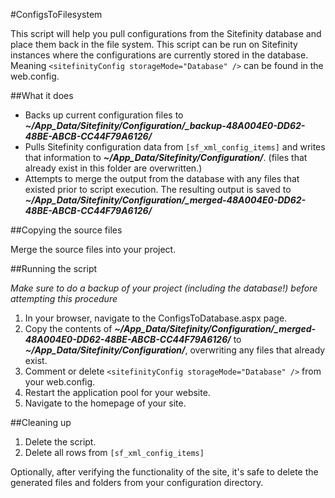 #ConfigsToFilesystem

This script will help you pull configurations from the Sitefinity database and place them back in the file system. This script can be run on Sitefinity instances where the configurations are currently stored in the database. Meaning ```<sitefinityConfig storageMode="Database" />``` can be found in the web.config.

##What it does

* Backs up current configuration files to _**~/App_Data/Sitefinity/Configuration/_backup-48A004E0-DD62-48BE-ABCB-CC44F79A6126/**_
* Pulls Sitefinity configuration data from ```[sf_xml_config_items]``` and writes that information to _**~/App_Data/Sitefinity/Configuration/**_. (files that already exist in this folder are overwritten.)
* Attempts to merge the output from the database with any files that existed prior to script execution. The resulting output is saved to _**~/App_Data/Sitefinity/Configuration/_merged-48A004E0-DD62-48BE-ABCB-CC44F79A6126/**_

##Copying the source files

Merge the source files into your project.

##Running the script

_Make sure to do a backup of your project (including the database!) before attempting this procedure_

1. In your browser, navigate to the ConfigsToDatabase.aspx page.
2. Copy the contents of _**~/App_Data/Sitefinity/Configuration/_merged-48A004E0-DD62-48BE-ABCB-CC44F79A6126/**_ to _**~/App_Data/Sitefinity/Configuration/**_, overwriting any files that already exist.
3. Comment or delete ```<sitefinityConfig storageMode="Database" />``` from your web.config.
4. Restart the application pool for your website.
5. Navigate to the homepage of your site.
 
##Cleaning up

1. Delete the script.
2. Delete all rows from ```[sf_xml_config_items]```

Optionally, after verifying the functionality of the site, it's safe to delete the generated files and folders from your configuration directory.